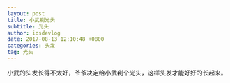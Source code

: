 ```yaml
---
layout: post
title: 小武剃光头
subtitle: 光头
author: iosdevlog
date: 2017-08-13 12:10:48 +0800
categories: 头发
tag: 光头
---
```


小武的头发长得不太好，爷爷决定给小武剃个光头，这样头发才能好好的长起来。

